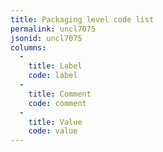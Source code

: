 ```yaml
---
title: Packaging level code list
permalink: uncl7075
jsonid: uncl7075
columns:
  - 
    title: Label
    code: label
  - 
    title: Comment
    code: comment
  - 
    title: Value
    code: value
---
```

